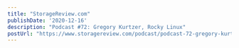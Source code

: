 ```yaml
---
title: "StorageReview.com"
publishDate: '2020-12-16'
description: "Podcast #72: Gregory Kurtzer, Rocky Linux"
postUrl: "https://www.storagereview.com/podcast/podcast-72-gregory-kurtzer-rocky-linux"
---
```

